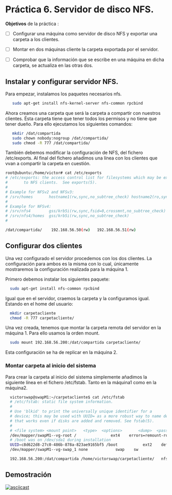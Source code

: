 # Práctica 6. Servidor de disco NFS.

**Objetivos** de la práctica :

- [ ] Configurar una máquina como servidor de disco NFS y exportar una carpeta a los clientes.
- [ ] Montar en dos máquinas cliente la carpeta exportada por el servidor.
- [ ] Comprobar que la información que se escribe en una máquina en dicha carpeta, se actualiza en las otras dos.


## Instalar y configurar servidor NFS.
Para empezar, instalamos los paquetes necesarios nfs.

```bash
   sudo apt-get install nfs-kernel-server nfs-common rpcbind
```

Ahora creamos una carpeta que será la carpeta a compartir con nuestros clientes. Ésta carpeta tiene que tener todos los permisos y no tiene que tener dueño. Para ello ejecutamos los siguientes comandos:

```bash
   mkdir /dat/compartida
   sudo chown nobody:nogroup /dat/compartida/
   sudo chmod -R 777 /dat/compartida/
```

También debemos modificar la configuración de NFS, del fichero /etc/exports. Al final del fichero añadimos una línea con los clientes que vvan a compartir la carpeta en cuestión.

```bash
root@ubuntu:/home/victor# cat /etc/exports 
# /etc/exports: the access control list for filesystems which may be exported
#		to NFS clients.  See exports(5).
#
# Example for NFSv2 and NFSv3:
# /srv/homes       hostname1(rw,sync,no_subtree_check) hostname2(ro,sync,no_subtree_check)
#
# Example for NFSv4:
# /srv/nfs4        gss/krb5i(rw,sync,fsid=0,crossmnt,no_subtree_check)
# /srv/nfs4/homes  gss/krb5i(rw,sync,no_subtree_check)
#

/dat/compartida/	192.168.56.50(rw)	192.168.56.51(rw)

```
## Configurar dos clientes 

Una vez configurado el servidor procedemos con los dos clientes. La configuración para ambos es la misma con lo cual, únicamente mostraremos la configuración realizada para la máquina 1.


Primero debemos instalar los siguientes paquete:

```bash
  sudo apt-get install nfs-common rpcbind
```

Igual que en el servidor, craemos la carpeta y la configuramos igual. Estando en el home del usuario:

```bash
  mkdir carpetacliente
  chmod -R 777 carpetacliente/
```

Una vez creada, tenemos que montar la carpeta remota del servidor en la máquina 1. Para ello usamos la orden mount.

```bash
  sudo mount 192.168.56.200:/dat/compartida carpetacliente/
```

Esta configuración se ha de replicar en la máquina 2.


### Montar carpeta al inicio del sistema
Para crear la carpeta al inicio del sistema simplemente añadimos la siguiente línea en el fichero /etc/fstab. Tanto en la máquina1 como en la máquina2.

```bash
  victorswap@swapM1:~/carpetacliente$ cat /etc/fstab 
  # /etc/fstab: static file system information.
  #
  # Use 'blkid' to print the universally unique identifier for a
  # device; this may be used with UUID= as a more robust way to name devices
  # that works even if disks are added and removed. See fstab(5).
  #
  # <file system> <mount point>   <type>  <options>       <dump>  <pass>
  /dev/mapper/swapM1--vg-root /               ext4    errors=remount-ro 0       1
  # /boot was on /dev/sda1 during installation
  UUID=c8d622d8-27c0-486b-878a-823ae9165bf5 /boot           ext2    defaults        0       2
  /dev/mapper/swapM1--vg-swap_1 none            swap    sw              0       0

  192.168.56.200:/dat/compartida /home/victorswap/carpetacliente/	nfs	auto,noatime,nolock,bg,nfsvers=3,intr,tcp,actimeo=1800	0	0
```


## Demostración
[![asciicast](https://asciinema.org/a/VfFr8PjfqbbuhqVyfWqCuYVZG.svg)](https://asciinema.org/a/VfFr8PjfqbbuhqVyfWqCuYVZG)

